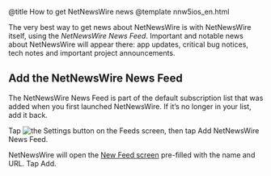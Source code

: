 @title How to get NetNewsWire news
@template nnw5ios_en.html

The very best way to get news about NetNewsWire is with NetNewsWire itself, using the *NetNewsWire News Feed*. Important and notable news about NetNewsWire will appear there: app updates, critical bug notices, tech notes and important project announcements.


Add the NetNewsWire News Feed
-----------------------------

The NetNewsWire News Feed is part of the default subscription list that was added when you first launched NetNewsWire. If it’s no longer in your list, add it back.

Tap <img src="../../../images/ios-icon-settings.png" alt="the Settings button" class="ios-inline-button-large" /> on the Feeds screen, then tap Add NetNewsWire News Feed.

NetNewsWire will open the [New Feed screen](adding-feeds) pre-filled with the name and URL. Tap Add.